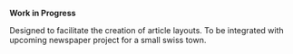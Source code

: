 **Work in Progress**

Designed to facilitate the creation of article layouts. To be integrated with upcoming newspaper project for a small swiss town.
